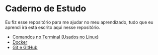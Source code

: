 # Caderno de Estudo
Eu fiz esse repositório para me ajudar no meu aprendizado, tudo que eu aprendi irá está escrito aqui nesse repositório.

- [Comandos no Terminal (Usados no Linux)](./terminal_linux/terminal_linux.md)
- [Docker](./docker/docker.md)
- [Git e GitHub](./git_github/git_github.md)